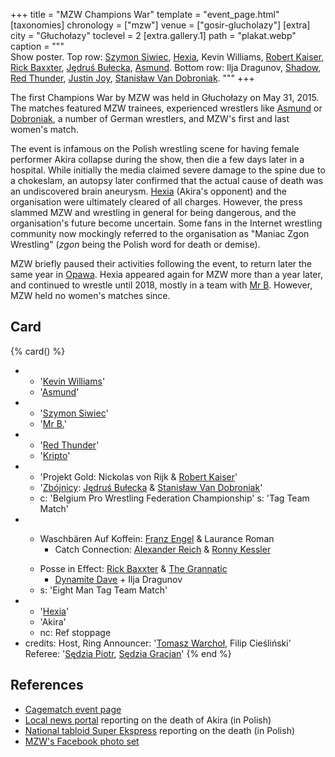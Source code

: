 +++
title = "MZW Champions War"
template = "event_page.html"
[taxonomies]
chronology = ["mzw"]
venue = ["gosir-glucholazy"]
[extra]
city = "Głuchołazy"
toclevel = 2
[extra.gallery.1]
path = "plakat.webp"
caption = """\
  Show poster.
  Top row: [Szymon Siwiec](@/w/szymon-siwiec.md), [Hexia](@/w/hexia.md), Kevin Williams, [Robert Kaiser](@/w/robert-kaiser.md), [Rick Baxxter](@/w/rick-baxxter.md), [Jędruś Bułecka](@/w/jedrus-bulecka.md), [Asmund](@/w/asmund.md).
  Bottom row: Ilja Dragunov, [Shadow](@/w/shadow.md), [Red Thunder](@/w/red-thunder.md), [Justin Joy](@/w/justin-joy.md), [Stanisław Van Dobroniak](@/w/stanislaw-van-dobroniak.md).
"""
+++

The first Champions War by MZW was held in Głuchołazy on May 31, 2015. The matches featured MZW trainees, experienced wrestlers like [Asmund](@/w/asmund.md) or [Dobroniak](@/w/stanislaw-van-dobroniak.md), a number of German wrestlers, and MZW's first and last women's match.

The event is infamous on the Polish wrestling scene for having female performer Akira collapse during the show, then die a few days later in a hospital. While initially the media claimed severe damage to the spine due to a chokeslam, an autopsy later confirmed that the actual cause of death was an undiscovered brain aneurysm.
[Hexia](@/w/hexia.md) (Akira's opponent) and the organisation were ultimately cleared of all charges. However, the press slammed MZW and wrestling in general for being dangerous, and the organisation's future become uncertain.
Some fans in the Internet wrestling community now mockingly referred to the organisation as "Maniac Zgon Wrestling" (_zgon_ being the Polish word for death or demise).

MZW briefly paused their activities following the event, to return later the same year in [Opawa](@/e/mzw/2015-09-05-mzw-bieg-wopisty.md).
Hexia appeared again for MZW more than a year later, and continued to wrestle until 2018, mostly in a team with [Mr B](@/w/mr-b.md). However, MZW held no women's matches since.

## Card

{% card() %}
- - '[Kevin Williams](@/w/kevin-williams.md)'
  - '[Asmund](@/w/asmund.md)'
- - '[Szymon Siwiec](@/w/szymon-siwiec.md)'
  - '[Mr B.](@/w/mr-b.md)'
- - '[Red Thunder](@/w/red-thunder.md)'
  - '[Kripto](@/w/kripto.md)'
- - 'Projekt Gold: Nickolas von Rijk & [Robert Kaiser](@/w/robert-kaiser.md)'
  - '[Zbójnicy](@/tt/zbojnicy.md): [Jędruś Bułecka](@/w/jedrus-bulecka.md) & [Stanisław Van Dobroniak](@/w/stanislaw-van-dobroniak.md)'
  - c: 'Belgium Pro Wrestling Federation Championship'
    s: 'Tag Team Match'
- - >
    Waschbären Auf Koffein: [Franz Engel](@/w/franz-engel.md) & Laurance Roman
    + Catch Connection: [Alexander Reich](@/w/alex-ace.md) & [Ronny Kessler](@/w/ronny-kessler.md)
  - >
    Posse in Effect: [Rick Baxxter](@/w/rick-baxxter.md) & [The Grannatic](@/w/the-grannatic.md)
    + [Dynamite Dave](@/w/dynamite-dave.md) + Ilja Dragunov
  - s: 'Eight Man Tag Team Match'
- - '[Hexia](@/w/hexia.md)'
  - 'Akira'
  - nc: Ref stoppage
- credits:
    Host, Ring Announcer: '[Tomasz Warchoł](@/w/tomasz-warchol.md), Filip Cieśliński'
    Referee: '[Sędzia Piotr](@/w/mr-b.md), [Sędzia Gracjan](@/w/kripto.md)'
{% end %}

## References

* [Cagematch event page](https://www.cagematch.net/?id=1&nr=128358)
* [Local news portal](https://nowinynyskie.com.pl/artykul/16-latka-zginela-na/629807) reporting on the death of Akira (in Polish)
* [National tabloid Super Ekspress](https://www.se.pl/wiadomosci/polska/tragedia-na-zawodach-sportowych-nie-zyje-piekna-16-latka-aa-e3Eb-WGbB-uRLR.html) reporting on the death (in Polish)
* [MZW's Facebook photo set](https://www.facebook.com/media/set/?set=a.680536285423934.1073741842.378963568914542&type=3)
